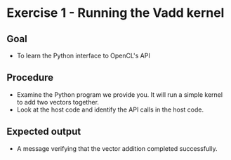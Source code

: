 Exercise 1 - Running the Vadd kernel
=================================================

Goal
----
* To learn the Python interface to OpenCL's API

Procedure
---------
* Examine the Python program we provide you.
It will run a simple kernel to add two vectors together.
* Look at the host code and identify the API calls in the host code.


Expected output
---------------
* A message verifying that the vector addition completed successfully.

